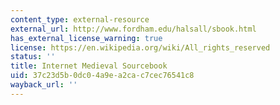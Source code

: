 ```yaml
---
content_type: external-resource
external_url: http://www.fordham.edu/halsall/sbook.html
has_external_license_warning: true
license: https://en.wikipedia.org/wiki/All_rights_reserved
status: ''
title: Internet Medieval Sourcebook
uid: 37c23d5b-0dc0-4a9e-a2ca-c7cec76541c8
wayback_url: ''
---
```

